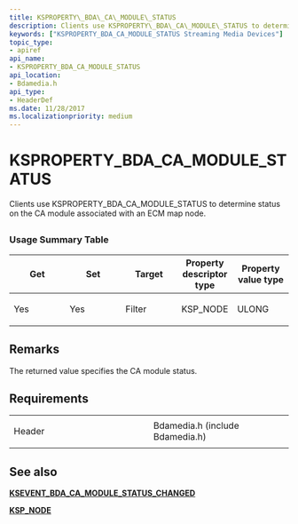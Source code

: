 ```yaml
---
title: KSPROPERTY\_BDA\_CA\_MODULE\_STATUS
description: Clients use KSPROPERTY\_BDA\_CA\_MODULE\_STATUS to determine status on the CA module associated with an ECM map node.
keywords: ["KSPROPERTY_BDA_CA_MODULE_STATUS Streaming Media Devices"]
topic_type:
- apiref
api_name:
- KSPROPERTY_BDA_CA_MODULE_STATUS
api_location:
- Bdamedia.h
api_type:
- HeaderDef
ms.date: 11/28/2017
ms.localizationpriority: medium
---
```


# KSPROPERTY\_BDA\_CA\_MODULE\_STATUS


Clients use KSPROPERTY\_BDA\_CA\_MODULE\_STATUS to determine status on the CA module associated with an ECM map node.

## <span id="ddk_ksproperty_bda_ca_module_status_ks"></span><span id="DDK_KSPROPERTY_BDA_CA_MODULE_STATUS_KS"></span>


### Usage Summary Table

<table>
<colgroup>
<col width="20%" />
<col width="20%" />
<col width="20%" />
<col width="20%" />
<col width="20%" />
</colgroup>
<thead>
<tr class="header">
<th>Get</th>
<th>Set</th>
<th>Target</th>
<th>Property descriptor type</th>
<th>Property value type</th>
</tr>
</thead>
<tbody>
<tr class="odd">
<td><p>Yes</p></td>
<td><p>Yes</p></td>
<td><p>Filter</p></td>
<td><p>KSP_NODE</p></td>
<td><p>ULONG</p></td>
</tr>
</tbody>
</table>

 

Remarks
-------

The returned value specifies the CA module status.

Requirements
------------

<table>
<colgroup>
<col width="50%" />
<col width="50%" />
</colgroup>
<tbody>
<tr class="odd">
<td><p>Header</p></td>
<td>Bdamedia.h (include Bdamedia.h)</td>
</tr>
</tbody>
</table>

## See also


[**KSEVENT\_BDA\_CA\_MODULE\_STATUS\_CHANGED**](ksevent-bda-ca-module-status-changed.md)

[**KSP\_NODE**](/windows-hardware/drivers/ddi/ks/ns-ks-ksp_node)

 

